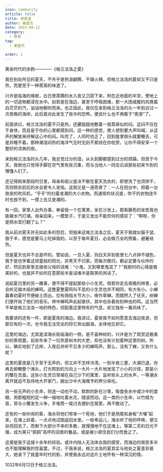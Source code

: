 ```yaml
---
icon: community
article: false
title: 卷首语
author: 姜盛杰
date: 2023-08-12
category:
  - 卷首
tag:
  - 姜盛杰

order: 1
---
```


黄金时代的余韵————《格兰法洛之夏》

<!-- more -->

我在别处所见的夏天，不外乎是热浪翻腾、干燥火辣，但格兰法洛的夏却又不只是热，而更至于一种蒸笼的味道了。

兴许是临海的缘故，白日里蒸腾的水入夜又沉寂下来，附在近地面的半空，使地上的一切造物都浸在水中。如若是在海边，甚至于呼吸困难，那一大团咸腥的风携着白茫茫的汽，汹汹地朝你而来。也正因此，我仅在来到格兰法洛的头一年到访过一次夜晚的海岸，此后竟对此发生了些许的恐怖，便说什么也不再敢于“夜游”了。

前面讲过，格兰法洛的夏不只是热，还朦胧胧地敷着一层蒸屉似的闷。这闷不仅在于身体，而且是于你的心里都感到闷。这一种的感觉，使人想到要大声叫喊，从这声的解放来纾解这心中的闷。叫完了，人同时也乏了，回到屋里倒头就要睡去，可是并睡不着。那种潮湿闷热的海洋气无时无刻不萦绕在你枕旁，让你不得安享一个整好的凉爽的夜。

来到格兰法洛的头几年，我总觉过分的湿，从头到脚都感到过分的烦躁。但至于今天，我倒也只觉得手脚在空气里有些沉重，而与当地人一同去讥讽那些初来乍到的懵懂人们了。

还记得刚来那段时日里，母亲和祖父是决不敢在夏天洗衣的，即使洗了也须烘干，否则晾衣前后的水会更令人发恼。这倒又是一道奇景了：一人在阳台中，把着一台铁皮的吹风机，“乎乎”的扫着发潮的大小衣物。而通常的状况是，吹干的衣物连午时也放不到，一摸上去又是潮的。

有一回，家里人出外办事，单留我一个在寓里，坐在沙发上，那紫藤色的坐垫竟也能被水汽打潮。母亲回来，一模垫子，于是又发出不能奈何的感叹了：“啊呀，你是把水壶打翻了么？”

我从前对夏天并无如此多的怨怼，但独来这格兰法洛之后，夏天于我就似猫于鼠、狼于羊，感觉是要马上吃掉我的。以至于每年夏日，必会做万全的预备，避暑袪热。

但是夏天也并不总是坏的。譬如说，一旦入夏，则白天非到夜里七八点钟不褪色，我于是也学着这顽童般的阳光，非黑天不归家。而每次晚归，都必定要与伙伴约好，然后到家里去接收父母的诘难：“小鬼，又到哪里鬼混了？”我那时的心情是极美妙的，也就并不如何在意那些半是诘难半是取笑的闲话了。

说起夏日里的另一趣事，便不得不提起那些小小生灵。倘若你走去夜晚的林里，必会听见锯木般的蝉鸣。这整夏整夏鸣叫不息的小生灵也并不相同，有大有小。小蝉暮春初夏时节便破土而出，仅有拇指关节大小，唤作草蝉。而既然入了伏天，树蝉们便开始了他们的音乐。林中蝉鸣声此起彼伏，其中也杂着些别种虫的鸣。这当然不单是格兰法洛一地的特色，但配着这里特有的气息，却又独有一番风味了。

我要讲的还有一件，即是夏夜的海边。我讲过，夏夜我不如何愿意去海边夜游，但那仅有的一次，也令我无法完全的将它弃出脑海，全体地忘却它。

这里的海边，尤其是滨海长街临海的一侧，是不喜种树的，兴许是为了观赏这极美妙的景观罢。前些年来了一位热爱树木的大吏，却也没有计划着种这里的树。所以，确实地到了近岸，入夜后并听不见多少的蝉鸣声。那么，没有了蝉，又有什么呢？

这里的夏夜是几乎至于无声的，但又并不怎样冷清。一到半夜三更，大潮已退，你再去俯瞰整个滩头，灯光照到的方向上一大片一大片地发现了小小的沙球，那是小的蟹在觅食。这些小生灵日常缩在自己沙下的寓里，监听些头上的水声，一等潮水离开就迫不及待地大开家门，掘出沙中大海赠予的养分来吃。

另一些无声的小生命，则连一动也不动，默默的卧在沙里，吸食些水中或沙中的食粮，用那粗短的足一伸一缩地吐着水花，随波而动。这一类的小生命，以竹蛏为首，常与小蟹发生斗争，手电筒一晃过去便趴在窝里，再不敢动了。

还有的一些吵闹的客，海水将他们带来一个死地，他们于是用尾和身板“大嚷”起来，在滩上跃着，一点点地试图返回水里。一些幸运儿，海水听了他的呼唤，便又驮将回去了。而剩下大部分不幸的多数，就慢慢地干在这滩上，等第二天的日光干燥，成为某只“鸦鸦”高呼的羽兽的餐品，或是被小原住民们分而食之了。

这便是我于这城十余年的经验。或许内陆人无法体会我的感受，而海边的居民多半也不能理解我的惊喜罢。不过，于我来说，格兰法洛的夏其实与他处之夏差异甚大，她录下了我童年时代的影，并使我永远对这片土地怀有一种深沉的情。

1032年6月12日于格兰法洛。<eod />